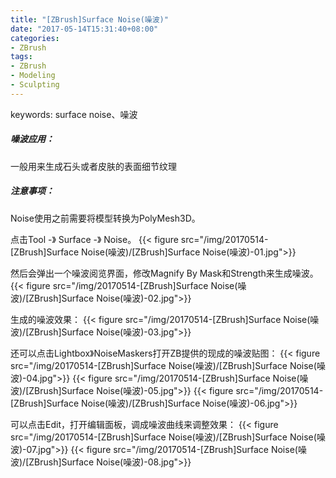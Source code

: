 ```yaml
---
title: "[ZBrush]Surface Noise(噪波)"
date: "2017-05-14T15:31:40+08:00"
categories:
- ZBrush
tags:
- ZBrush
- Modeling
- Sculpting
---
```


keywords: surface noise、噪波

##### 噪波应用：
一般用来生成石头或者皮肤的表面细节纹理

##### 注意事项：
Noise使用之前需要将模型转换为PolyMesh3D。

点击Tool -》 Surface -》 Noise。
{{< figure src="/img/20170514-[ZBrush]Surface Noise(噪波)/[ZBrush]Surface Noise(噪波)-01.jpg">}}

然后会弹出一个噪波阅览界面，修改Magnify By Mask和Strength来生成噪波。
{{< figure src="/img/20170514-[ZBrush]Surface Noise(噪波)/[ZBrush]Surface Noise(噪波)-02.jpg">}}

生成的噪波效果：
{{< figure src="/img/20170514-[ZBrush]Surface Noise(噪波)/[ZBrush]Surface Noise(噪波)-03.jpg">}}

还可以点击Lightbox》NoiseMaskers打开ZB提供的现成的噪波贴图：
{{< figure src="/img/20170514-[ZBrush]Surface Noise(噪波)/[ZBrush]Surface Noise(噪波)-04.jpg">}}
{{< figure src="/img/20170514-[ZBrush]Surface Noise(噪波)/[ZBrush]Surface Noise(噪波)-05.jpg">}}
{{< figure src="/img/20170514-[ZBrush]Surface Noise(噪波)/[ZBrush]Surface Noise(噪波)-06.jpg">}}

可以点击Edit，打开编辑面板，调成噪波曲线来调整效果：
{{< figure src="/img/20170514-[ZBrush]Surface Noise(噪波)/[ZBrush]Surface Noise(噪波)-07.jpg">}}
{{< figure src="/img/20170514-[ZBrush]Surface Noise(噪波)/[ZBrush]Surface Noise(噪波)-08.jpg">}}
